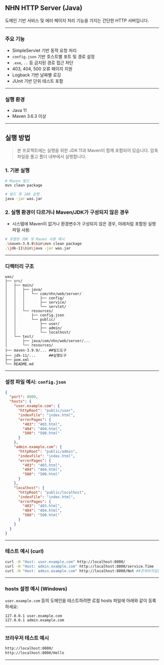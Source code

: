 ## NHN HTTP Server (Java)

도메인 기반 서비스 및 에러 페이지 처리 기능을 가지는 간단한 HTTP 서버입니다.

---

### 주요 기능

* SimpleServlet 기반 동적 요청 처리
* `config.json` 기반 호스트별 포트 및 경로 설정
* `.exe`, `..` 등 금지된 경로 접근 차단
* 403, 404, 500 오류 페이지 지원
* Logback 기반 날짜별 로깅
* JUnit 기반 단위 테스트 포함

---

### 실행 환경

* Java 11
* Maven 3.6.3 이상

---

## 실행 방법

>  본 프로젝트에는 실행을 위한 JDK 11과 Maven이 함께 포함되어 있습니다.
>  압축파일을 풀고 폴더 내부에서 실행합니다.

### 1. 기본 실행

```bash
# Maven 빌드
mvn clean package

# 빌드 후 JAR 실행
java -jar was.jar
```

### 2. 실행 환경이 다르거나 Maven/JDK가 구성되지 않은 경우

- 시스템에 Maven이 없거나 환경변수가 구성되지 않은 경우, 아래처럼 포함된 실행 파일 사용:

```bash
# 포함된 JDK 및 Maven 사용 예시 
.\maven-3.9.9\bin\mvn clean package
.\jdk-11\bin\java -jar was.jar

```
---

### 디렉터리 구조

```
was/
├── src/
│   ├── main/
│   │   ├── java/
│   │   │   └── com/nhn/web/server/
│   │   │       ├── config/
│   │   │       ├── service/
│   │   │       └── servlet/
│   │   └── resources/
│   │       ├── config.json
│   │       └── public/
│   │           ├── user/
│   │           ├── admin/
│   │           └── localhost/
│   └── test/
│       ├── java/com/nhn/web/server/...
│       └── resources/
├── maven-3.9.9/... ##빌드도구
├── jdk-11/...      ##실행도구
├── pom.xml
└── README.md

```

---

### 설정 파일 예시: `config.json`

```json
{
  "port": 8000,
  "hosts": {
    "user.example.com": {
      "httpRoot": "public/user",
      "indexFile": "index.html",
      "errorPages": {
        "403": "403.html",
        "404": "404.html",
        "500": "500.html"
      }
    },
    "admin.example.com": {
      "httpRoot": "public/admin",
      "indexFile": "index.html",
      "errorPages": {
        "403": "403.html",
        "404": "404.html",
        "500": "500.html"
      }
    },
    "localhost": {
      "httpRoot": "public/localhost",
      "indexFile": "index.html",
      "errorPages": {
        "403": "403.html",
        "404": "404.html",
        "500": "500.html"
      }
    }
  }
}
```

---

### 테스트 예시 (curl)

```bash
curl -H "Host: user.example.com" http://localhost:8000/
curl -H "Host: admin.example.com" http://localhost:8000/service.Time
curl -H "Host: admin.example.com" http://localhost:8000/Not ##존재하지않는 파일테스트
```

---

### hosts 설정 예시 (Windows)

`user.example.com` 등의 도메인을 테스트하려면 로컬 hosts 파일에 아래와 같이 등록하세요:

```
127.0.0.1 user.example.com
127.0.0.1 admin.example.com
```

---

### 브라우저 테스트 예시

```bash
http://localhost:8000/
http://localhost:8000/Hello
```

---

